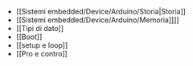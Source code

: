 - [[Sistemi embedded/Device/Arduino/Storia|Storia]]
- [[Sistemi embedded/Device/Arduino/Memoria]]]]
- [[Tipi di dato]]
- [[Boot]]
- [[setup e loop]]
- [[Pro e contro]]